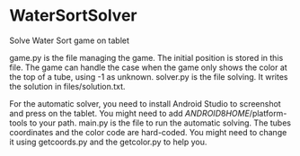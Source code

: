 # WaterSortSolver
Solve Water Sort game on tablet

game.py is the file managing the game. The initial position is stored in this file.
The game can handle the case when the game only shows the color at the top of a tube, using -1 as unknown.
solver.py is the file solving. It writes the solution in files/solution.txt.

For the automatic solver, you need to install Android Studio to screenshot and press on the tablet. You might need to add $ANDROID8HOME$/platform-tools to your path.
main.py is the file to run the automatic solving.
The tubes coordinates and the color code are hard-coded. You might need to change it using getcoords.py and the getcolor.py to help you.
